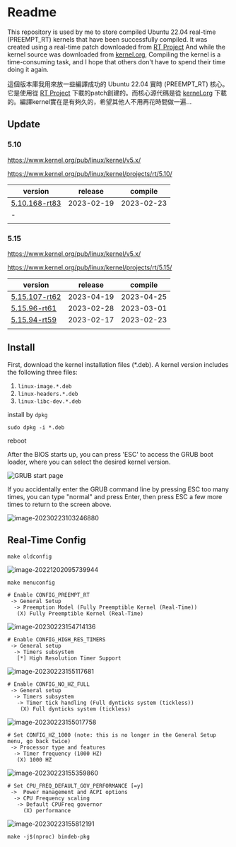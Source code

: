 # Readme

This repository is used by me to store compiled Ubuntu 22.04 real-time (PREEMPT_RT) kernels that have been successfully compiled. It was created using a real-time patch downloaded from [RT Project](https://www.kernel.org/pub/linux/kernel/projects/rt/) And while the kernel source was downloaded from [kernel.org](https://www.kernel.org/pub/linux/kernel), Compiling the kernel is a time-consuming task, and I hope that others don't have to spend their time doing it again.



這個版本庫我用來放一些編譯成功的 Ubuntu 22.04 實時 (PREEMPT_RT) 核心。它是使用從 [RT Project](https://www.kernel.org/pub/linux/kernel/projects/rt/) 下載的patch創建的。而核心源代碼是從 [kernel.org](https://www.kernel.org/pub/linux/kernel) 下載的。編譯kernel實在是有夠久的，希望其他人不用再花時間做一遍...



## Update

### 5.10

https://www.kernel.org/pub/linux/kernel/v5.x/

https://www.kernel.org/pub/linux/kernel/projects/rt/5.10/

| version                                                      | release    | compile    |
| ------------------------------------------------------------ | ---------- | ---------- |
| [5.10.168-rt83](https://github.com/HowardWhile/Ubunutu22.04-RT-Kernel/releases/tag/5.10.168-rt83) | 2023-02-19 | 2023-02-23 |
| -                                                            |            |            |
|                                                              |            |            |



### 5.15

https://www.kernel.org/pub/linux/kernel/v5.x/

https://www.kernel.org/pub/linux/kernel/projects/rt/5.15/

| version                                                      | release    | compile    |
| ------------------------------------------------------------ | ---------- | ---------- |
| [5.15.107-rt62](https://github.com/HowardWhile/Ubunutu22.04-RT-Kernel/releases/tag/5.15.107-rt62) | 2023-04-19 | 2023-04-25 |
| [5.15.96-rt61](https://github.com/HowardWhile/Ubunutu22.04-RT-Kernel/releases/tag/5.15.96-rt61) | 2023-02-28 | 2023-03-01 |
| [5.15.94-rt59](https://github.com/HowardWhile/Ubunutu22.04-RT-Kernel/releases/tag/5.15.94-rt59) | 2023-02-17 | 2023-02-23 |
|                                                              |            |            |





## Install

First, download the kernel installation files (*.deb). A kernel version includes the following three files:

1. `linux-image.*.deb`
2. `linux-headers.*.deb`
3. `linux-libc-dev.*.deb`

install by `dpkg`

```shell
sudo dpkg -i *.deb
```

reboot

After the BIOS starts up, you can press 'ESC' to access the GRUB boot loader, where you can select the desired kernel version.

![GRUB start page](pic/readme/sSCzp.png)

If you accidentally enter the GRUB command line by pressing ESC too many times, you can type "normal" and press Enter, then press ESC a few more times to return to the screen above.

![image-20230223103246880](pic/readme/image-20230223103246880.png)





## Real-Time Config

```she
make oldconfig
```

![image-20221202095739944](pic/readme/image-20221202095739944-1677116198824-1.png)



```shell
make menuconfig
```

```shell
# Enable CONFIG_PREEMPT_RT
 -> General Setup
  -> Preemption Model (Fully Preemptible Kernel (Real-Time))
   (X) Fully Preemptible Kernel (Real-Time)
```

![image-20230223154714136](pic/readme/image-20230223154714136.png)



```shell
# Enable CONFIG_HIGH_RES_TIMERS
 -> General setup
  -> Timers subsystem
   [*] High Resolution Timer Support
```

![image-20230223155117681](pic/readme/image-20230223155117681.png)



```shell
# Enable CONFIG_NO_HZ_FULL
 -> General setup
  -> Timers subsystem
   -> Timer tick handling (Full dynticks system (tickless))
    (X) Full dynticks system (tickless)
```

![image-20230223155017758](pic/readme/image-20230223155017758.png)



```shell
# Set CONFIG_HZ_1000 (note: this is no longer in the General Setup menu, go back twice)
 -> Processor type and features
  -> Timer frequency (1000 HZ)
   (X) 1000 HZ
```

![image-20230223155359860](pic/readme/image-20230223155359860.png)



```shell
# Set CPU_FREQ_DEFAULT_GOV_PERFORMANCE [=y]
 ->  Power management and ACPI options
  -> CPU Frequency scaling
   -> Default CPUFreq governor
     (X) performance
```

![image-20230223155812191](pic/readme/image-20230223155812191.png)



```shell
make -j$(nproc) bindeb-pkg
```
